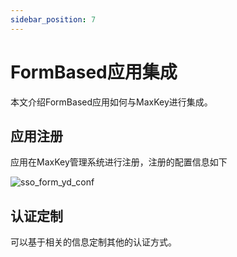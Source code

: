 ```yaml
---
sidebar_position: 7
---
```

# FormBased应用集成
本文介绍FormBased应用如何与MaxKey进行集成。

## 应用注册

应用在MaxKey管理系统进行注册，注册的配置信息如下

![sso_form_yd_conf](/images/sso/sso_form_yd_conf.png)


## 认证定制

可以基于相关的信息定制其他的认证方式。